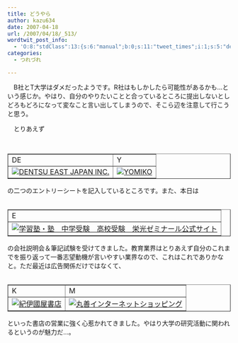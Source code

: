 ```yaml
---
title: どうやら
author: kazu634
date: 2007-04-18
url: /2007/04/18/_513/
wordtwit_post_info:
  - 'O:8:"stdClass":13:{s:6:"manual";b:0;s:11:"tweet_times";i:1;s:5:"delay";i:0;s:7:"enabled";i:1;s:10:"separation";s:2:"60";s:7:"version";s:3:"3.7";s:14:"tweet_template";b:0;s:6:"status";i:2;s:6:"result";a:0:{}s:13:"tweet_counter";i:2;s:13:"tweet_log_ids";a:1:{i:0;i:2899;}s:9:"hash_tags";a:0:{}s:8:"accounts";a:1:{i:0;s:7:"kazu634";}}'
categories:
  - つれづれ

---
```

<div class="section">
<p>
    　B社とT大学はダメだったようです。R社はもしかしたら可能性があるかも…という感じか。やはり、自分のやりたいことと合っているところに提出しないとしどろもどろになって変なこと言い出してしまうので、そこら辺を注意して行こうと思う。
</p>
  
<p>
    　とりあえず
</p>
  
<p>
<center>
<br /> 
      
<table cellspacing="0" cellpadding="2" border="1">
<tr valign="top">
<td>
            DE
</td>
          
<td>
            Y
</td>
</tr>
        
<tr valign="top">
<td>
<a href="http://www.dentsu-east.co.jp/" onclick="__gaTracker('send', 'event', 'outbound-article', 'http://www.dentsu-east.co.jp/', '');" target="_blank"><img alt="DENTSU EAST JAPAN INC." src="http://img.simpleapi.net/small/http://www.dentsu-east.co.jp/" border="0" /></a>
</td>
          
<td>
<a href="http://www.yomiko.co.jp/" onclick="__gaTracker('send', 'event', 'outbound-article', 'http://www.yomiko.co.jp/', '');" target="_blank"><img alt="YOMIKO" src="http://img.simpleapi.net/small/http://www.yomiko.co.jp/" border="0" /></a>
</td>
</tr>
</table>
      
<p>
</center>の二つのエントリーシートを記入しているところです。また、本日は
        
<center>
<br /> 
          
<table cellspacing="0" cellpadding="2" border="1">
<tr valign="top">
<td>
                E
</td>
</tr>
            
<tr valign="top">
<td>
<a href="http://www.eikoh-seminar.com/" onclick="__gaTracker('send', 'event', 'outbound-article', 'http://www.eikoh-seminar.com/', '');" target="_blank"><img alt="学習塾・塾　中学受験　高校受験　栄光ゼミナール公式サイト" src="http://img.simpleapi.net/small/http://www.eikoh-seminar.com/" border="0" /></a>
</td>
</tr>
</table>
          
<p>
</center>の会社説明会＆筆記試験を受けてきました。教育業界はとりあえず自分のこれまでを振り返って一番志望動機が言いやすい業界なので、これはこれでありかなと。ただ最近は広告関係だけではなくて、
            
<center>
<br /> 
              
<table cellspacing="0" cellpadding="2" border="1">
<tr valign="top">
<td>
                    K
</td>
                  
<td>
                    M
</td>
</tr>
                
<tr valign="top">
<td>
<a href="http://www.kinokuniya.co.jp/" onclick="__gaTracker('send', 'event', 'outbound-article', 'http://www.kinokuniya.co.jp/', '');" target="_blank"><img alt="紀伊國屋書店" src="http://img.simpleapi.net/small/http://www.kinokuniya.co.jp/" border="0" /></a>
</td>
                  
<td>
<a href="https://www.maruzen.co.jp/shop/serverroot/index.htm" onclick="__gaTracker('send', 'event', 'outbound-article', 'https://www.maruzen.co.jp/shop/serverroot/index.htm', '');" target="_blank"><img alt="丸善インターネットショッピング" src="http://img.simpleapi.net/small/https://www.maruzen.co.jp/shop/serverroot/index.htm" border="0" /></a>
</td>
</tr>
</table>
              
<p>
</center>といった書店の営業に強く心惹かれてきました。やはり大学の研究活動に関われるというのが魅力だ…。
</p></div>